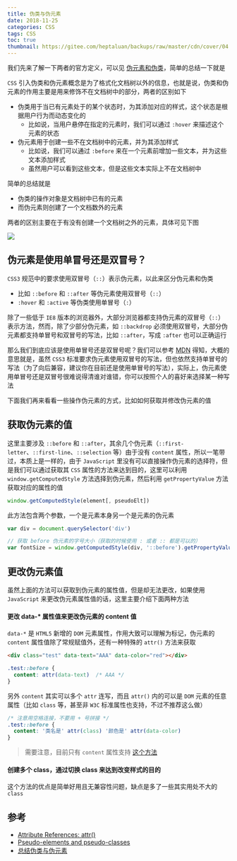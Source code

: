 ```yaml
---
title: 伪类与伪元素
date: 2018-11-25
categories: CSS
tags: CSS
toc: true
thumbnail: https://gitee.com/heptaluan/backups/raw/master/cdn/cover/04.webp
---
```


我们先来了解一下两者的官方定义，可以见 [伪元素和伪类](https://www.w3.org/TR/CSS2/selector.html#pseudo-elements)，简单的总结一下就是

<!--more-->

`CSS` 引入伪类和伪元素概念是为了格式化文档树以外的信息，也就是说，伪类和伪元素的作用主要是用来修饰不在文档树中的部分，两者的区别如下

* 伪类用于当已有元素处于的某个状态时，为其添加对应的样式，这个状态是根据用户行为而动态变化的
  * 比如说，当用户悬停在指定的元素时，我们可以通过 `:hover` 来描述这个元素的状态
* 伪元素用于创建一些不在文档树中的元素，并为其添加样式
  * 比如说，我们可以通过 `:before` 来在一个元素前增加一些文本，并为这些文本添加样式
  * 虽然用户可以看到这些文本，但是这些文本实际上不在文档树中

简单的总结就是

* 伪类的操作对象是文档树中已有的元素
* 而伪元素则创建了一个文档数外的元素

两者的区别主要在于有没有创建一个文档树之外的元素，具体可见下图

![](https://gitee.com/heptaluan/backups/raw/master/cdn/css/04-01.png)



## 伪元素是使用单冒号还是双冒号？

`CSS3` 规范中的要求使用双冒号（`::`）表示伪元素，以此来区分伪元素和伪类

* 比如 `::before` 和 `::after` 等伪元素使用双冒号（`::`）
* `:hover` 和 `:active` 等伪类使用单冒号（`:`）

除了一些低于 `IE8` 版本的浏览器外，大部分浏览器都支持伪元素的双冒号（`::`）表示方法，然而，除了少部分伪元素，如 `::backdrop` 必须使用双冒号，大部分伪元素都支持单冒号和双冒号的写法，比如 `::after`，写成 `:after` 也可以正确运行

那么我们到底应该是使用单冒号还是双冒号呢？我们可以参考 [MDN](https://developer.mozilla.org/en-US/docs/Learn/CSS/Introduction_to_CSS/Selectors#CSS3_pseudo-element_double_colon_syntax) 得知，大概的意思就是，虽然 `CSS3` 标准要求伪元素使用双冒号的写法，但也依然支持单冒号的写法（为了向后兼容，建议你在目前还是使用单冒号的写法），实际上，伪元素使用单冒号还是双冒号很难说得清谁对谁错，你可以按照个人的喜好来选择某一种写法

下面我们再来看看一些操作伪元素的方式，比如如何获取并修改伪元素的值





## 获取伪元素的值

这里主要涉及 `::before` 和 `::after`，其余几个伪元素（`::first-letter`、`::first-line`、`::selection` 等）由于没有 `content` 属性，所以一笔带过，本质上是一样的，由于 `JavaScript` 里没有可以直接操作伪元素的选择符，但是我们可以通过获取其 `CSS` 属性的方法来达到目的，这里可以利用 `window.getComputedStyle` 方法选择到伪元素，然后利用 `getPropertyValue` 方法获取对应的属性的值

```js
window.getComputedStyle(element[, pseudoElt])
```

此方法包含两个参数，一个是元素本身另一个是元素的伪元素

```js
var div = document.querySelector('div')

// 获取 before 伪元素的字号大小（获取的时候使用 : 或者 :: 都是可以的）
var fontSize = window.getComputedStyle(div, '::before').getPropertyValue('content')
```



## 更改伪元素值

虽然上面的方法可以获取到伪元素的属性值，但是却无法更改，如果使用 `JavaScript` 来更改伪元素属性值的话，这里主要介绍下面两种方法

#### 更改 data-* 属性值来更改伪元素的 content 值

`data-*` 是 `HTML5` 新增的 `DOM` 元素属性，作用大致可以理解为标记，伪元素的 `content` 属性值除了常规赋值外，还有一种特殊的 `attr()` 方法来获取

```html
<div class="test" data-text="AAA" data-color="red"></div>
```

```css
.test::before {
  content: attr(data-text)  /* AAA */
}
```

另外 `content` 其实可以多个 `attr` 连写，而且 `attr()` 内的可以是 `DOM` 元素的任意属性（比如 `class` 等，甚至非 `W3C` 标准属性也支持，不过不推荐这么做）

```css
/* 注意用空格连接，不要用 + 号拼接 */
.test::before {
  content: '类名是' attr(class) '颜色是' attr(data-color)
}
```

> 需要注意，目前只有 `content` 属性支持 [这个方法](https://www.w3.org/TR/css3-values/#attr-notation)


#### 创建多个 class，通过切换 class 来达到改变样式的目的

这个方法的优点是简单好用且无兼容性问题，缺点是多了一些其实用处不大的 `class`



## 参考

* [Attribute References: attr()](https://www.w3.org/TR/css3-values/#attr-notation)
* [Pseudo-elements and pseudo-classes](https://www.w3.org/TR/CSS2/selector.html#pseudo-elements)
* [总结伪类与伪元素](http://www.alloyteam.com/2016/05/summary-of-pseudo-classes-and-pseudo-elements/)